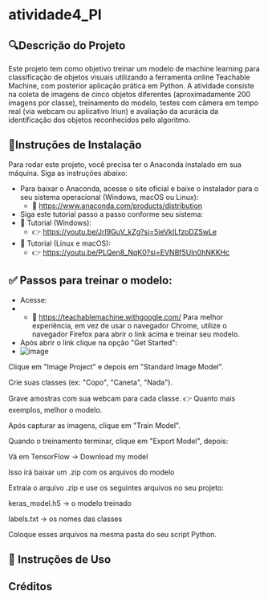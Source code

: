 # atividade4_PI
## 🔍Descrição do Projeto
Este projeto tem como objetivo treinar um modelo de machine learning para classificação de objetos visuais utilizando a ferramenta online Teachable Machine, com posterior aplicação prática em Python. A atividade consiste na coleta de imagens de cinco objetos diferentes (aproximadamente 200 imagens por classe), treinamento do modelo, testes com câmera em tempo real (via webcam ou aplicativo Iriun) e avaliação da acurácia da identificação dos objetos reconhecidos pelo algoritmo.

## 🔧Instruções de Instalação
Para rodar este projeto, você precisa ter o Anaconda instalado em sua máquina. Siga as instruções abaixo:
- Para baixar o Anaconda, acesse o site oficial e baixe o instalador para o seu sistema operacional (Windows, macOS ou Linux):
  - 🔗 https://www.anaconda.com/products/distribution
- Siga este tutorial passo a passo conforme seu sistema:
- 📘 Tutorial (Windows):
  - 👉 https://youtu.be/JrI9GuV_kZg?si=5ieVkILfzoDZSwLe 
- 📘 Tutorial (Linux e macOS):
  - 👉 https://youtu.be/PLQen8_NqK0?si=EVNBf5Uln0hNKKHc
## ✅ Passos para treinar o modelo:
- Acesse:
- - 🔗 https://teachablemachine.withgoogle.com/
Para melhor experiência, em vez de usar o navegador Chrome, utilize o navegador Firefox para abrir o link acima e treinar seu modelo.
- Após abrir o link clique na opção "Get Started":
- ![image](https://github.com/user-attachments/assets/25532752-cc2f-4fe6-bb7e-ecd60bf4a25b)


Clique em "Image Project" e depois em "Standard Image Model".

Crie suas classes (ex: "Copo", "Caneta", "Nada").

Grave amostras com sua webcam para cada classe.
👉 Quanto mais exemplos, melhor o modelo.

Após capturar as imagens, clique em "Train Model".

Quando o treinamento terminar, clique em "Export Model", depois:

Vá em TensorFlow → Download my model

Isso irá baixar um .zip com os arquivos do modelo

Extraia o arquivo .zip e use os seguintes arquivos no seu projeto:

keras_model.h5 → o modelo treinado

labels.txt → os nomes das classes

Coloque esses arquivos na mesma pasta do seu script Python.
## 🚀 Instruções de Uso



## Créditos



